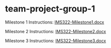# team-project-group-1

Milestone 1 Instructions:
[IMS322-Milestone1.docx](./IMS322-Milestone1.docx)

Milestone 2 Instructions: [IMS322-Milestone2.docx](./IMS322-Milestone2.docx)

Milestone 3 Instructions: [IMS322-Milestone3.docx](./IMS322-Milestone3.docx)
